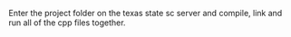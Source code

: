 Enter the project folder on the texas state sc server and compile, link and run all of the cpp files together.
